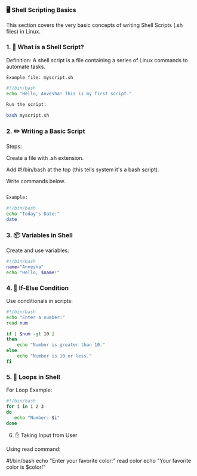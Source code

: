  ### 🖥️ Shell Scripting Basics

This section covers the very basic concepts of writing Shell Scripts (.sh files) in Linux.


 ### 1. 📝 What is a Shell Script?

Definition:
A shell script is a file containing a series of Linux commands to automate tasks.
 ``` bash
Example file: myscript.sh

#!/bin/bash
echo "Hello, Anvesha! This is my first script."

Run the script:

bash myscript.sh
```

### 2. ✏️ Writing a Basic Script

Steps:

Create a file with .sh extension.

Add #!/bin/bash at the top (this tells system it's a bash script).

Write commands below.

```bash

Example:

#!/bin/bash
echo "Today's Date:"
date
```

### 3. 📦 Variables in Shell

Create and use variables:
```bash
#!/bin/bash
name="Anvesha"
echo "Hello, $name!"

```

### 4. 🔄 If-Else Condition

Use conditionals in scripts:


```bash
#!/bin/bash
echo "Enter a number:"
read num

if [ $num -gt 10 ]
then
    echo "Number is greater than 10."
else
    echo "Number is 10 or less."
fi
```


### 5. 🔁 Loops in Shell

For Loop Example:
 ```bash
#!/bin/bash
for i in 1 2 3
do
    echo "Number: $i"
done
```

6. ✋ Taking Input from User

Using read command:

#!/bin/bash
echo "Enter your favorite color:"
read color
echo "Your favorite color is $color!"
